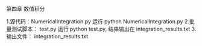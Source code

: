 第四章  数值积分

1.源代码：NumericalIntegration.py
        运行 python NumericalIntegration.py 
2.批量测试脚本： test.py 
        运行 python test.py, 结果输出在 integration_results.txt
3.输出文件： integration_results.txt